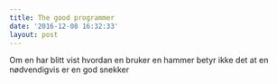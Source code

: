 ```yaml
---
title: The good programmer
date: '2016-12-08 16:32:33'
layout: post
---
```

Om en har blitt vist hvordan en bruker en hammer betyr ikke det at en nødvendigvis er en god snekker